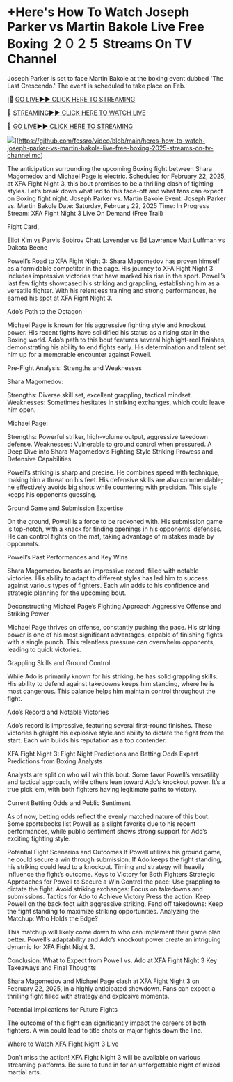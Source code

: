 # +Here's How To Watch Joseph Parker vs Martin Bakole Live Free Boxing ２０２５ Streams On TV Channel
Joseph Parker is set to face Martin Bakole at the boxing event dubbed 'The Last Crescendo.' The event is scheduled to take place on Feb. 

[🔴 [GO LIVE►► CLICK HERE TO STREAMING](https://boxlivendirectstrems.blogspot.com/)

🔴 [STREAMING►► CLICK HERE TO WATCH LIVE](https://boxlivendirectstrems.blogspot.com/)

🔴 [GO LIVE►► CLICK HERE TO STREAMING](https://boxlivendirectstrems.blogspot.com/)

<a href="https://boxlivendirectstrems.blogspot.com/"><img src="https://camo.githubusercontent.com/fba2f80cc16cb7cee92a7b75e9351357b2314df93a82e6b963b2992db1bc504d/68747470733a2f2f65743230736c616d2e6e65742f77702d636f6e74656e742f75706c6f6164732f323031392f31312f4372696348442d4c6976652d437269636b65742d53747265616d696e672d2545322538302539332d57617463682d4c6976652d437269636b65742d4f6e6c696e652d546f6461792e706e67"></a>](https://github.com/fessro/video/blob/main/heres-how-to-watch-joseph-parker-vs-martin-bakole-live-free-boxing-2025-streams-on-tv-channel.md)

The anticipation surrounding the upcoming Boxing fight between Shara Magomedov and Michael Page is electric. Scheduled for February 22, 2025, at XFA Fight Night 3, this bout promises to be a thrilling clash of fighting styles. Let’s break down what led to this face-off and what fans can expect on Boxing fight night.
Joseph Parker vs. Martin Bakole Event: Joseph Parker vs. Martin Bakole Date: Saturday, February 22, 2025 Time: In Progress Stream: XFA Fight Night 3 Live On Demand (Free Trail)

Fight Card,

Eliot Kim vs Parvis Sobirov Chatt Lavender vs Ed Lawrence Matt Luffman vs Dakota Beene

Powell’s Road to XFA Fight Night 3: Shara Magomedov has proven himself as a formidable competitor in the cage. His journey to XFA Fight Night 3 includes impressive victories that have marked his rise in the sport. Powell’s last few fights showcased his striking and grappling, establishing him as a versatile fighter. With his relentless training and strong performances, he earned his spot at XFA Fight Night 3.

Ado’s Path to the Octagon

Michael Page is known for his aggressive fighting style and knockout power. His recent fights have solidified his status as a rising star in the Boxing world. Ado’s path to this bout features several highlight-reel finishes, demonstrating his ability to end fights early. His determination and talent set him up for a memorable encounter against Powell.

Pre-Fight Analysis: Strengths and Weaknesses

Shara Magomedov:

Strengths: Diverse skill set, excellent grappling, tactical mindset. Weaknesses: Sometimes hesitates in striking exchanges, which could leave him open.

Michael Page:

Strengths: Powerful striker, high-volume output, aggressive takedown defense. Weaknesses: Vulnerable to ground control when pressured. A Deep Dive into Shara Magomedov’s Fighting Style Striking Prowess and Defensive Capabilities

Powell’s striking is sharp and precise. He combines speed with technique, making him a threat on his feet. His defensive skills are also commendable; he effectively avoids big shots while countering with precision. This style keeps his opponents guessing.

Ground Game and Submission Expertise

On the ground, Powell is a force to be reckoned with. His submission game is top-notch, with a knack for finding openings in his opponents’ defenses. He can control fights on the mat, taking advantage of mistakes made by opponents.

Powell’s Past Performances and Key Wins

Shara Magomedov boasts an impressive record, filled with notable victories. His ability to adapt to different styles has led him to success against various types of fighters. Each win adds to his confidence and strategic planning for the upcoming bout.

Deconstructing Michael Page’s Fighting Approach Aggressive Offense and Striking Power

Michael Page thrives on offense, constantly pushing the pace. His striking power is one of his most significant advantages, capable of finishing fights with a single punch. This relentless pressure can overwhelm opponents, leading to quick victories.

Grappling Skills and Ground Control

While Ado is primarily known for his striking, he has solid grappling skills. His ability to defend against takedowns keeps him standing, where he is most dangerous. This balance helps him maintain control throughout the fight.

Ado’s Record and Notable Victories

Ado’s record is impressive, featuring several first-round finishes. These victories highlight his explosive style and ability to dictate the fight from the start. Each win builds his reputation as a top contender.

XFA Fight Night 3: Fight Night Predictions and Betting Odds Expert Predictions from Boxing Analysts

Analysts are split on who will win this bout. Some favor Powell’s versatility and tactical approach, while others lean toward Ado’s knockout power. It’s a true pick ’em, with both fighters having legitimate paths to victory.

Current Betting Odds and Public Sentiment

As of now, betting odds reflect the evenly matched nature of this bout. Some sportsbooks list Powell as a slight favorite due to his recent performances, while public sentiment shows strong support for Ado’s exciting fighting style.

Potential Fight Scenarios and Outcomes If Powell utilizes his ground game, he could secure a win through submission. If Ado keeps the fight standing, his striking could lead to a knockout. Timing and strategy will heavily influence the fight’s outcome. Keys to Victory for Both Fighters Strategic Approaches for Powell to Secure a Win Control the pace: Use grappling to dictate the fight. Avoid striking exchanges: Focus on takedowns and submissions. Tactics for Ado to Achieve Victory Press the action: Keep Powell on the back foot with aggressive striking. Fend off takedowns: Keep the fight standing to maximize striking opportunities. Analyzing the Matchup: Who Holds the Edge?

This matchup will likely come down to who can implement their game plan better. Powell’s adaptability and Ado’s knockout power create an intriguing dynamic for XFA Fight Night 3.

Conclusion: What to Expect from Powell vs. Ado at XFA Fight Night 3 Key Takeaways and Final Thoughts

Shara Magomedov and Michael Page clash at XFA Fight Night 3 on February 22, 2025, in a highly anticipated showdown. Fans can expect a thrilling fight filled with strategy and explosive moments.

Potential Implications for Future Fights

The outcome of this fight can significantly impact the careers of both fighters. A win could lead to title shots or major fights down the line.

Where to Watch XFA Fight Night 3 Live

Don’t miss the action! XFA Fight Night 3 will be available on various streaming platforms. Be sure to tune in for an unforgettable night of mixed martial arts.​
